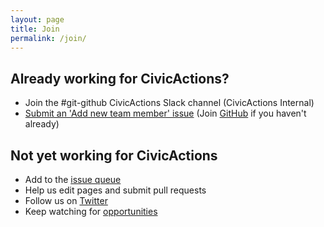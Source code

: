 ```yaml
---
layout: page
title: Join
permalink: /join/
---
```


## Already working for CivicActions?
* Join the #git-github CivicActions Slack channel (CivicActions Internal)
* [Submit an 'Add new team member' issue](https://github.com/CivicActions/ca-jekyll-vanilla/issues/new/choose) (Join [GitHub](https://github.com) if you haven't already)

## Not yet working for CivicActions
* Add to the [issue queue](https://github.com/CivicActions/ca-jekyll-vanilla/issues)
* Help us edit pages and submit pull requests
* Follow us on [Twitter](https://twitter.com/CivicActions)
* Keep watching for [opportunities](https://civicactions.com/careers)
